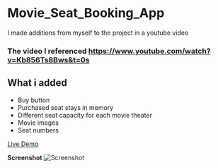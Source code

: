 # Movie_Seat_Booking_App
I made additions from myself to the project in a youtube video

### The video I referenced https://www.youtube.com/watch?v=Kb856Ts8Bws&t=0s

## What i added
* Buy button
* Purchased seat stays in memory
* Different seat capacity for each movie theater
* Movie images
* Seat numbers

[Live Demo](https://movie-seat-booking-app.vercel.app/)

**Screenshot**
![Screenshot](https://i.ibb.co/m0QYhz4/cinema-Booking.png)
